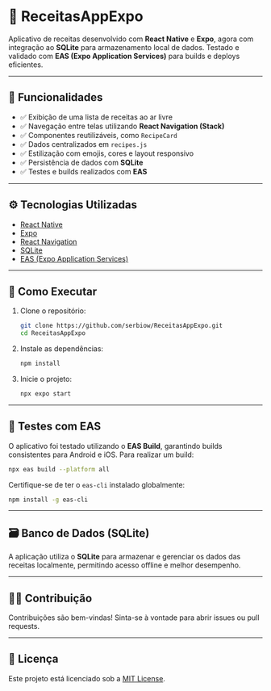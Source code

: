# 🍲 ReceitasAppExpo

Aplicativo de receitas desenvolvido com **React Native** e **Expo**, agora com integração ao **SQLite** para armazenamento local de dados. Testado e validado com **EAS (Expo Application Services)** para builds e deploys eficientes.

---

## 📱 Funcionalidades

- ✅ Exibição de uma lista de receitas ao ar livre
- ✅ Navegação entre telas utilizando **React Navigation (Stack)**
- ✅ Componentes reutilizáveis, como `RecipeCard`
- ✅ Dados centralizados em `recipes.js`
- ✅ Estilização com emojis, cores e layout responsivo
- ✅ Persistência de dados com **SQLite**
- ✅ Testes e builds realizados com **EAS**

---

## ⚙️ Tecnologias Utilizadas

- [React Native](https://reactnative.dev/)
- [Expo](https://expo.dev/)
- [React Navigation](https://reactnavigation.org/)
- [SQLite](https://docs.expo.dev/versions/latest/sdk/sqlite/)
- [EAS (Expo Application Services)](https://docs.expo.dev/eas/)

---

## 🚀 Como Executar

1. Clone o repositório:
   ```bash
   git clone https://github.com/serbiow/ReceitasAppExpo.git
   cd ReceitasAppExpo
   ```

2. Instale as dependências:
   ```bash
   npm install
   ```

3. Inicie o projeto:
   ```bash
   npx expo start
   ```

---

## 🧪 Testes com EAS

O aplicativo foi testado utilizando o **EAS Build**, garantindo builds consistentes para Android e iOS. Para realizar um build:

```bash
npx eas build --platform all
```

Certifique-se de ter o `eas-cli` instalado globalmente:

```bash
npm install -g eas-cli
```

---

## 🗃️ Banco de Dados (SQLite)

A aplicação utiliza o **SQLite** para armazenar e gerenciar os dados das receitas localmente, permitindo acesso offline e melhor desempenho.

---

## 👨‍💻 Contribuição

Contribuições são bem-vindas! Sinta-se à vontade para abrir issues ou pull requests.

---

## 📄 Licença

Este projeto está licenciado sob a [MIT License](LICENSE).
